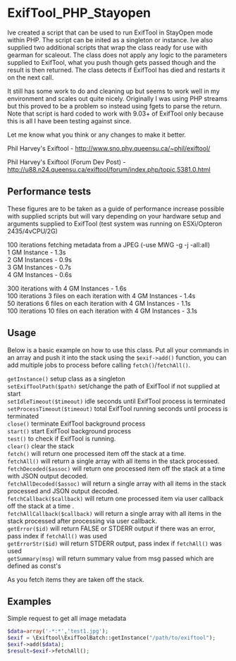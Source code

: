 ExifTool_PHP_Stayopen
=====================

Ive created a script that can be used to run ExifTool in StayOpen mode within PHP.
The script can be inited as a singleton or instance.
Ive also supplied two additional scripts that wrap the class ready for use with gearman for scaleout.
The class does not apply any logic to the parameters supplied to ExifTool, what you push though gets passed though and the result is then returned.
The class detects if ExifTool has died and restarts it on the next call.

It still has some work to do and cleaning up but seems to work well in my environment and scales out quite nicely.
Originally I was using PHP streams but this proved to be a problem so instead using fgets to parse the return.
Note that script is hard coded to work with 9.03+ of ExifTool only because this is all I have been testing against since.

Let me know what you think or any changes to make it better.

Phil Harvey's Exiftool  - http://www.sno.phy.queensu.ca/~phil/exiftool/

Phil Harvey's Exiftool  (Forum Dev Post) - http://u88.n24.queensu.ca/exiftool/forum/index.php/topic,5381.0.html

Performance tests
-
These figures are to be taken as a guide of performance increase possible with supplied scripts but will vary depending on your hardware setup and arguments supplied to ExifTool (test system was running on ESXi/Opteron 2435/4vCPU/2G)

100 iterations fetching metadata from a JPEG (-use MWG -g -j -all:all)<br/>
1 GM Instance - 1.3s<br/>
2 GM Instances - 0.9s<br/>
3 GM Instances - 0.7s<br/>
4 GM Instances - 0.6s<br/>

300 iterations with 4 GM Instances - 1.6s<br/>
100 iterations 3 files on each iteration with 4 GM Instances - 1.4s<br/>
50 iterations 6 files on each iteration with 4 GM Instances - 1.1s<br/>
100 iterations 10 files on each iteration with 4 GM Instances - 3.1s<br/>

Usage
-
Below is a basic example on how to use this class.
Put all your commands in an array and push it into the stack using the `$exif->add()` function, you can add multiple jobs to process before calling `fetch()`/`fetchAll()`.

`getInstance()` setup class as a singleton<br/>
`setExifToolPath($path)` set/change the path of ExifTool if not supplied at start<br/>
`setIdleTimeout($timeout)` idle seconds until ExifTool process is terminated<br/> 
`setProcessTimeout($timeout)` total ExifTool running seconds until process is terminated<br/>
`close()` terminate ExifTool background process<br/>
`start()` start ExifTool background process<br/>
`test()` to check if ExifTool is running.<br/>
`clear()` clear the stack<br/>
`fetch()` will return one processed item off the stack at a time.<br/>
`fetchAll()` will return a single array with all items in the stack processed.<br/>
`fetchDecoded($assoc)` will return one processed item off the stack at a time with JSON output decoded.<br/>
`fetchAllDecoded($assoc)` will return a single array with all items in the stack processed and JSON output decoded.<br/>
`fetchCallback($callback)` will return one processed item via user callback off the stack at a time .<br/>
`fetchAllCallback($callback)` will return a single array with all items in the stack processed after processing via user callback.<br/>
`getError($id)` will return FALSE or STDERR output if there was an error, pass index if `fetchAll()` was used<br/>
`getErrorStr($id)` will return STDERR output, pass index if `fetchAll()` was used<br/>
`getSummary(msg)` will return summary value from msg passed which are defined as const's<br/>

As you fetch items they are taken off the stack.

Examples
---
Simple request to get all image metadata
```php
$data=array('-*:*','test1.jpg');
$exif = \Exiftool\ExifToolBatch::getInstance("/path/to/exiftool");
$exif->add($data);
$result=$exif->fetchAll();
```
